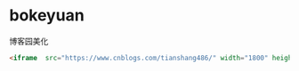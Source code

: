 # bokeyuan
博客园美化
```HTML
<iframe  src="https://www.cnblogs.com/tianshang486/" width="1800" height="800" frameborder="1/0"  	name="iframe名称" scrolling="yes/no/auto">    </iframe>
```

